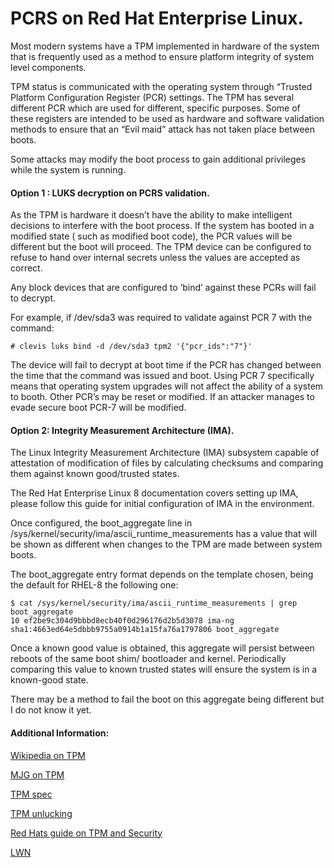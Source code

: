 # PCRS on Red Hat Enterprise Linux.

Most modern systems have a TPM implemented in hardware of the system that is frequently used as a method to ensure platform integrity of system level components.

TPM status is communicated with the operating system through “Trusted Platform Configuration Register (PCR) settings.   The TPM has several different PCR which are used for different, specific purposes. Some of these registers are intended to be used as hardware and software validation methods to ensure that an “Evil maid” attack has not taken place between boots.

Some attacks may modify the boot process to gain additional privileges while the system is running.

#### Option 1 : LUKS decryption on PCRS validation.

As the TPM is hardware it doesn’t have the ability to make intelligent decisions to interfere with the boot process.  If the system has booted in a modified state ( such as modified boot code), the PCR values will be different but the boot will proceed.  The TPM device can be configured to refuse to hand over internal secrets unless the values are accepted as correct.

Any block devices that are configured to ‘bind’ against these PCRs will fail to decrypt.  

For example, if /dev/sda3 was required to validate against PCR 7 with the command:

```shell
# clevis luks bind -d /dev/sda3 tpm2 '{"pcr_ids":"7"}'
```

The device will fail to decrypt at boot time if the PCR has changed between the time that the command was issued and boot.  Using PCR 7 specifically means that operating system upgrades will not affect the ability of a system to booth.  Other PCR’s may be reset or modified.  If an attacker manages to evade secure boot PCR-7 will be modified.


#### Option 2: Integrity Measurement Architecture (IMA).

The Linux Integrity Measurement Architecture (IMA) subsystem capable of attestation of modification of files by calculating checksums and comparing them against known good/trusted states.

The Red Hat Enterprise Linux 8 documentation covers setting up IMA, please follow this guide for initial configuration of IMA in the environment.

Once configured, the boot_aggregate line in /sys/kernel/security/ima/ascii_runtime_measurements has a value that will be shown as different when changes to the TPM are made between system boots.  

The boot_aggregate entry format depends on the template chosen, being the default for RHEL-8 the following one: 

```shell
$ cat /sys/kernel/security/ima/ascii_runtime_measurements | grep boot_aggregate
10 ef2be9c304d9bbbd8ecb40f0d296176d2b5d3078 ima-ng sha1:4663ed64e5dbbb9755a0914b1a15fa76a1797806 boot_aggregate
```

Once a known good value is obtained, this aggregate will persist between reboots of the same boot shim/ bootloader and kernel.  Periodically comparing this value to known trusted states will ensure the system is in a known-good state.

There may be a method to fail the boot on this aggregate being different but I do not know it yet. 

#### Additional Information:

[Wikipedia on TPM](https://en.wikipedia.org/wiki/Trusted_Platform_Module)

[MJG on TPM](https://mjg59.dreamwidth.org/48897.html)

[TPM spec](https://trustedcomputinggroup.org/wp-content/uploads/PC-ClientSpecific_Platform_Profile_for_TPM_2p0_Systems_v51.pdf)

[TPM unlucking](https://blog.dowhile0.org/2017/10/18/automatic-luks-volumes-unlocking-using-a-tpm2-chip/)

[Red Hats guide on TPM and Security](https://access.redhat.com/documentation/en-us/red_hat_enterprise_linux/8/html/managing_monitoring_and_updating_the_kernel/enhancing-security-with-the-kernel-integrity-subsystem_managing-monitoring-and-updating-the-kernel)

[LWN](https://lwn.net/Articles/137306/)


